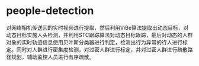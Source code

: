 # people-detection
对网络相机传送回的实时视频进行提取，然后利用ViBe算法提取出动态目标，对动态目标实施人头检测，并利用STC跟踪算法对动态目标跟踪，最后对动态的人群对象的实时轨迹信息使用贝叶斯分类器进行判定，检测出行为异常的行人进行标定。同时对人群进行密集度检测，对过密人群进行标定，并对过密人群进行疏散路径规划，辅助监控人员进行有序疏散。
